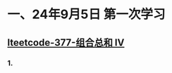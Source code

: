 # 一、24年9月5日 第一次学习
## [lteetcode-377-组合总和 Ⅳ](https://leetcode.cn/problems/combination-sum-iv/description/)

### 1.



